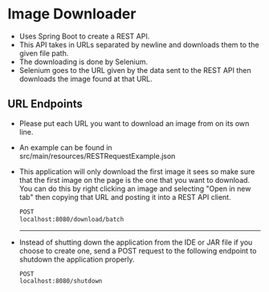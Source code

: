 # Image Downloader

- Uses Spring Boot to create a REST API.
- This API takes in URLs separated by newline and downloads them to the given file path.
- The downloading is done by Selenium.
- Selenium goes to the URL given by the data sent to the REST API then downloads the image found at that URL.

## URL Endpoints

- Please put each URL you want to download an image from on its own line.
- An example can be found in src/main/resources/RESTRequestExample.json
- This application will only download the first image it sees so make sure that the first image on the page is the one that you want to download. You can do this by right clicking an image and selecting "Open in new tab" then copying that URL and posting it into a REST API client.

    ```REST API
    POST
    localhost:8080/download/batch
    ```

    ---

- Instead of shutting down the application from the IDE or JAR file if you choose to create one, send a POST request to the following endpoint to shutdown the application properly.

    ```REST API
    POST
    localhost:8080/shutdown
    ```
